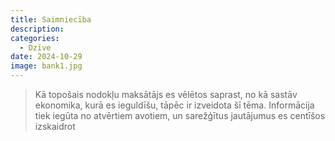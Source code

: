 ```yaml
---
title: Saimniecība
description: 
categories:
  - Dzīve
date: 2024-10-29
image: bank1.jpg
---
```


> Kā topošais nodokļu maksātājs es vēlētos saprast, no kā sastāv ekonomika, kurā es ieguldīšu, tāpēc ir izveidota šī tēma. Informācija tiek iegūta no atvērtiem avotiem, un sarežģītus jautājumus es centīšos izskaidrot

